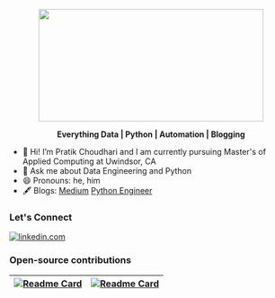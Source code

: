 <p align="center"><img src=https://media1.tenor.com/images/25de5ae4b3a35de905166d6a8cc92411/tenor.gif?itemid=13245309 width="400" height="200"></p>

<b><p align="center">Everything Data | Python | Automation | Blogging</p></b>


- 🌱 Hi! I’m Pratik Choudhari and I am currently pursuing Master's of Applied Computing at Uwindsor, CA
- 💬 Ask me about Data Engineering and Python
- 😄 Pronouns: he, him
- 🖋️ Blogs: [Medium](https://pratik-choudhari.medium.com/) [Python Engineer](https://www.python-engineer.com/authors/pratik/)

### Let's Connect 

[![linkedin.com](https://img.shields.io/badge/LinkedIn-0077B5?style=for-the-badge&logo=linkedin&logoColor=white)](https://www.linkedin.com/in/pratik-choudhari/) 

### Open-source contributions

[![Readme Card](https://github-readme-stats.vercel.app/api/pin/?username=pratik-choudhari&repo=AlgoCode)](https://github.com/pratik-choudhari/AlgoCode) | [![Readme Card](https://github-readme-stats.vercel.app/api/pin/?username=DarshanDeshpande&repo=Scrapera)](https://github.com/DarshanDeshpande/Scrapera)
| --- | --- |

